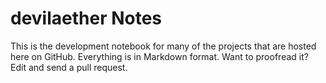 # devilaether Notes

This is the development notebook for many of the projects that are hosted here on GitHub. Everything is in Markdown format. Want to proofread it? Edit and send a pull request. 